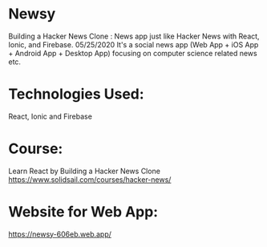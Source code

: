 # Newsy
  Building a Hacker News Clone : News app just like Hacker News with React, Ionic, and Firebase.  05/25/2020
  It's a social news app (Web App + iOS App + Android App + Desktop App) focusing on computer science related news etc. 

# Technologies Used:
  React, Ionic and Firebase 
  
# Course:
  Learn React by Building a Hacker News Clone
  https://www.solidsail.com/courses/hacker-news/

# Website for Web App:
  https://newsy-606eb.web.app/
